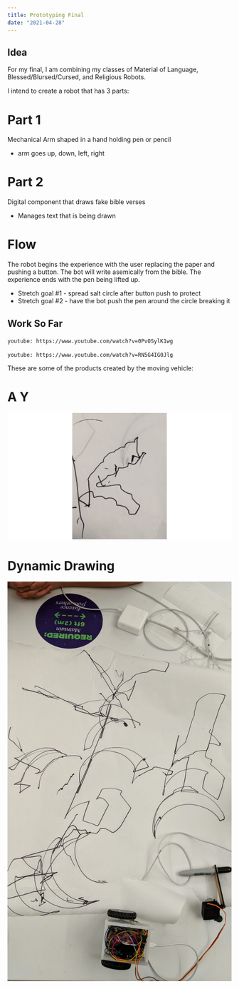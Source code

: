 ```yaml
---
title: Prototyping Final
date: "2021-04-28"
---
```


## Idea

For my final, I am combining my classes of Material of Language, Blessed/Blursed/Cursed, and Religious Robots. 

I intend to create a robot that has 3 parts:

# Part 1

Mechanical Arm shaped in a hand holding pen or pencil

- arm goes up, down, left, right

# Part 2

Digital component that draws fake bible verses 

- Manages text that is being drawn

# Flow

The robot begins the experience with the user replacing the paper and pushing a button. The bot will write asemically from the bible. The experience ends with the pen being lifted up.

- Stretch goal #1 - spread salt circle after button push to protect
- Stretch goal #2 - have the bot push the pen around the circle breaking it

## Work So Far

`youtube: https://www.youtube.com/watch?v=0PvOSylK1wg`

`youtube: https://www.youtube.com/watch?v=RN5G4IG0Jlg`


These are some of the products created by the moving vehicle:

# A Y
![y](./y.png)

# Dynamic Drawing
![drawing](./drawing.jpg)